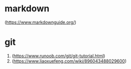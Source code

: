 # markdown
(https://www.markdownguide.org/)

# git
1. (https://www.runoob.com/git/git-tutorial.html)
2. (https://www.liaoxuefeng.com/wiki/896043488029600)